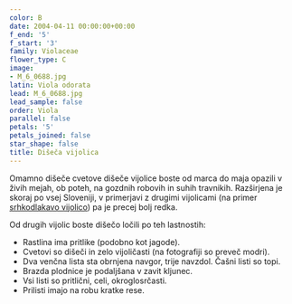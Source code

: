 ```yaml
---
color: B
date: 2004-04-11 00:00:00+00:00
f_end: '5'
f_start: '3'
family: Violaceae
flower_type: C
image:
- M_6_0688.jpg
latin: Viola odorata
lead: M_6_0688.jpg
lead_sample: false
order: Viola
parallel: false
petals: '5'
petals_joined: false
star_shape: false
title: Dišeča vijolica
---
```

Omamno dišeče cvetove dišeče vijolice boste od marca do maja opazili v živih mejah, ob poteh, na gozdnih robovih in suhih travnikih. Razširjena je skoraj po vsej Sloveniji, v primerjavi z drugimi vijolicami (na primer [srhkodlakavo vijolico](../../violahirta/srhkodlakava-vijolica/)) pa je precej bolj redka.

Od drugih vijolic boste dišečo ločili po teh lastnostih:

-   Rastlina ima pritlike (podobno kot jagode).
-   Cvetovi so dišeči in zelo vijoličasti (na fotografiji so preveč modri).
-   Dva venčna lista sta obrnjena navgor, trije navzdol. Čašni listi so topi.
-   Brazda plodnice je podaljšana v zavit kljunec.
-   Vsi listi so pritlični, celi, okroglosrčasti.
-   Prilisti imajo na robu kratke rese.
